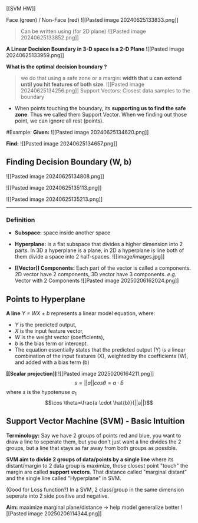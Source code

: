 [[SVM HW]]

Face (green) / Non-Face (red)
![[Pasted image 20240625133833.png]]
> Can be written using (for 2D plane)
![[Pasted image 20240625133852.png]]

**A Linear Decision Boundary in 3-D space is a 2-D Plane**
![[Pasted image 20240625133959.png]]

**What is the optimal decision boundary ?**
> we do that using a safe zone or a margin: **width that u can extend until you hit features of both size**.
![[Pasted image 20240625134256.png]]
> Support Vectors: Closest data samples to the boundary
+ When points touching the boundary, its **supporting us to find the safe zone**. Thus we called them Support Vector. When we finding out those point, we can ignore all rest (points).

#Example:
**Given:**
![[Pasted image 20240625134620.png]]

**Find:**
![[Pasted image 20240625134657.png]]

## Finding Decision Boundary (W, b)
![[Pasted image 20240625134808.png]]

![[Pasted image 20240625135113.png]]


 ![[Pasted image 20240625135213.png]]

---

### Definition
+ **Subspace:** space inside another space
+ **Hyperplane:** is a flat subspace that divides a higher dimension into 2 parts. In 3D a hyperplane is a plane, in 2D a hyperplane is line both of them divide a space into 2 half-spaces.
	![[image/images.jpg]]
	
+ **[[Vector]] Components:** Each part of the vector is called a components. 2D vector have 2 components, 3D vector have 3 components. 
	*e.g.* Vector with 2 Components
	![[Pasted image 20250206162024.png]]


## Points to Hyperplane
**A line** *Y = WX + b* represents a linear model equation, where:
- *Y* is the predicted output,
- *X* is the input feature vector,
- *W* is the weight vector (coefficients),
- *b* is the bias term or intercept.
- The equation essentially states that the predicted output (Y) is a linear combination of the input features (X), weighted by the coefficients (W), and added with a bias term (b)


**[[Scalar projection]]**
![[Pasted image 20250206164211.png]]
$$s = ||a||cos\theta=a \cdot \hat{b}$$ where $s$ is the hypotenuse $a_{1}$ 
$$\cos \theta=\frac{a \cdot \hat{b}}{||a||}$$



## Support Vector Machine (SVM) - Basic Intuition 

**Terminology:** Say we have 2 groups of points red and blue, you want to draw a line to seperate them, but you don't just want a line divides the 2 groups, but a line that stays as far away from both groups as possible. 

**SVM aim to divide 2 groups of data/points by a single line** where its distant/margin to 2 data group is maximize, those closest point "touch" the margin are called **support vectors**. That distance called "marginal distant" and the single line called "Hyperplane" in SVM.   

 
(Good for Loss function?)
In a SVM, 2 class/group in the same dimension seperate into 2 side positive and negative.   

**Aim:** maximize marginal plane/distance -> help model generalize better
![[Pasted image 20250206114344.png]]

